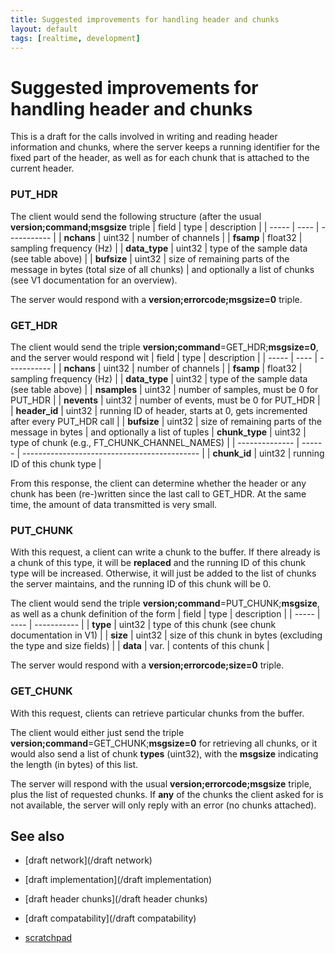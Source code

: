 ```yaml
---
title: Suggested improvements for handling header and chunks
layout: default
tags: [realtime, development]
---
```


# Suggested improvements for handling header and chunks

This is a draft for the calls involved in writing and reading header information and chunks, where the server
keeps a running identifier for the fixed part of the header, as well as for each chunk that is attached to
the current header.

### PUT_HDR

The client would send the following structure (after the usual **version;command;msgsize** triple
 | field         | type    | description                                                                | 
 | -----         | ----    | -----------                                                                | 
 | **nchans**    | uint32  | number of channels                                                         | 
 | **fsamp**     | float32 | sampling frequency (Hz)                                                    | 
 | **data_type** | uint32  | type of the sample data (see table above)                                  | 
 | **bufsize**   | uint32  | size of remaining parts of the message in bytes (total size of all chunks) | 
and optionally a list of chunks (see V1 documentation for an overview).

The server would respond with a **version;errorcode;msgsize=0** triple.

### GET_HDR

The client would send the triple **version;command**=GET_HDR;**msgsize=0**, and the server would respond wit
 | field         | type    | description                                                                  | 
 | -----         | ----    | -----------                                                                  | 
 | **nchans**    | uint32  | number of channels                                                           | 
 | **fsamp**     | float32 | sampling frequency (Hz)                                                      | 
 | **data_type** | uint32  | type of the sample data (see table above)                                    | 
 | **nsamples**  | uint32  | number of samples, must be 0 for PUT_HDR                                     | 
 | **nevents**   | uint32  | number of events, must be 0 for PUT_HDR                                      | 
 | **header_id** | uint32  | running ID of header, starts at 0, gets incremented after every PUT_HDR call | 
 | **bufsize**   | uint32  | size of remaining parts of the message in bytes                              | 
and optionally a list of tuples
 | **chunk_type** | uint32 | type of chunk (e.g., FT_CHUNK_CHANNEL_NAMES) | 
 | -------------- | ------ | -------------------------------------------- | 
 | **chunk_id**   | uint32 | running ID of this chunk type                | 

From this response, the client can determine whether the header or any chunk has been (re-)written since
the last call to GET_HDR. At the same time, the amount of data transmitted is very small.

### PUT_CHUNK

With this request, a client can write a chunk to the buffer. If there already is a chunk of this type,
it will be **replaced** and the running ID of this chunk type will be increased. Otherwise, it will just 
be added to the list of chunks the server maintains, and the running ID of this chunk will be 0.

The client would send the triple **version;command**=PUT_CHUNK;**msgsize**, as well as a chunk definition of the form
 | field    | type   | description                                                      | 
 | -----    | ----   | -----------                                                      | 
 | **type** | uint32 | type of this chunk (see chunk documentation in V1)               | 
 | **size** | uint32 | size of this chunk in bytes (excluding the type and size fields) | 
 | **data** | var.   | contents of this chunk                                           | 

The server would respond with a **version;errorcode;size=0** triple.

### GET_CHUNK

With this request, clients can retrieve particular chunks from the buffer. 

The client would either just send the triple **version;command**=GET_CHUNK;**msgsize=0** for retrieving all chunks,
or it would also send a list of chunk **types** (uint32), with the **msgsize** indicating the length (in bytes) of this list.

The server will respond with the usual **version;errorcode;msgsize** triple, plus the list of requested chunks.
If **any** of the chunks the client asked for is not available, the server will only reply with an error (no chunks attached).

## See also

*  [draft network](/draft network)

*  [draft implementation](/draft implementation)

*  [draft header chunks](/draft header chunks)

*  [draft compatability](/draft compatability)

*  [scratchpad](/scratchpad)


